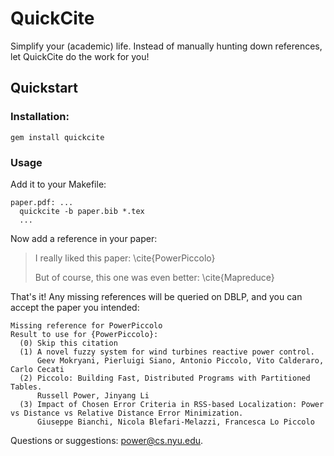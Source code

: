 QuickCite
=========

Simplify your (academic) life.  Instead of manually hunting down references, let QuickCite do the work for you!

Quickstart
----------

### Installation:

    gem install quickcite

### Usage

Add it to your Makefile:

    paper.pdf: ...
      quickcite -b paper.bib *.tex
      ...

Now add a reference in your paper:

> I really liked this paper: \cite{PowerPiccolo}
>
> But of course, this one was even better: \cite{Mapreduce}


That's it!  Any missing references will be queried on DBLP, and you can accept
the paper you intended:

    Missing reference for PowerPiccolo
    Result to use for {PowerPiccolo}:
      (0) Skip this citation
      (1) A novel fuzzy system for wind turbines reactive power control.
          Geev Mokryani, Pierluigi Siano, Antonio Piccolo, Vito Calderaro, Carlo Cecati
      (2) Piccolo: Building Fast, Distributed Programs with Partitioned Tables.
          Russell Power, Jinyang Li
      (3) Impact of Chosen Error Criteria in RSS-based Localization: Power vs Distance vs Relative Distance Error Minimization.
          Giuseppe Bianchi, Nicola Blefari-Melazzi, Francesca Lo Piccolo

Questions or suggestions: power@cs.nyu.edu.
